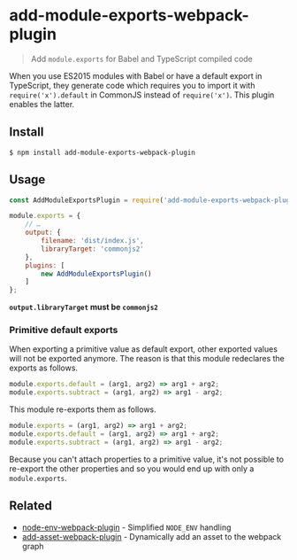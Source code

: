 # add-module-exports-webpack-plugin

> Add `module.exports` for Babel and TypeScript compiled code

When you use ES2015 modules with Babel or have a default export in TypeScript, they generate code which requires you to import it with `require('x').default` in CommonJS instead of `require('x')`. This plugin enables the latter.

## Install

```
$ npm install add-module-exports-webpack-plugin
```

## Usage

```js
const AddModuleExportsPlugin = require('add-module-exports-webpack-plugin');

module.exports = {
	// …
	output: {
		filename: 'dist/index.js',
		libraryTarget: 'commonjs2'
	},
	plugins: [
		new AddModuleExportsPlugin()
	]
};
```

**`output.libraryTarget` must be `commonjs2`**

### Primitive default exports

When exporting a primitive value as default export, other exported values will not be exported anymore. The reason is that this module redeclares the exports as follows.

```js
module.exports.default = (arg1, arg2) => arg1 + arg2;
module.exports.subtract = (arg1, arg2) => arg1 - arg2;
```

This module re-exports them as follows.

```js
module.exports = (arg1, arg2) => arg1 + arg2;
module.exports.default = (arg1, arg2) => arg1 + arg2;
module.exports.subtract = (arg1, arg2) => arg1 - arg2;
```

Because you can't attach properties to a primitive value, it's not possible to re-export the other properties and so you would end up with only a `module.exports`.

## Related

- [node-env-webpack-plugin](https://github.com/sindresorhus/node-env-webpack-plugin) - Simplified `NODE_ENV` handling
- [add-asset-webpack-plugin](https://github.com/sindresorhus/add-asset-webpack-plugin) - Dynamically add an asset to the webpack graph
